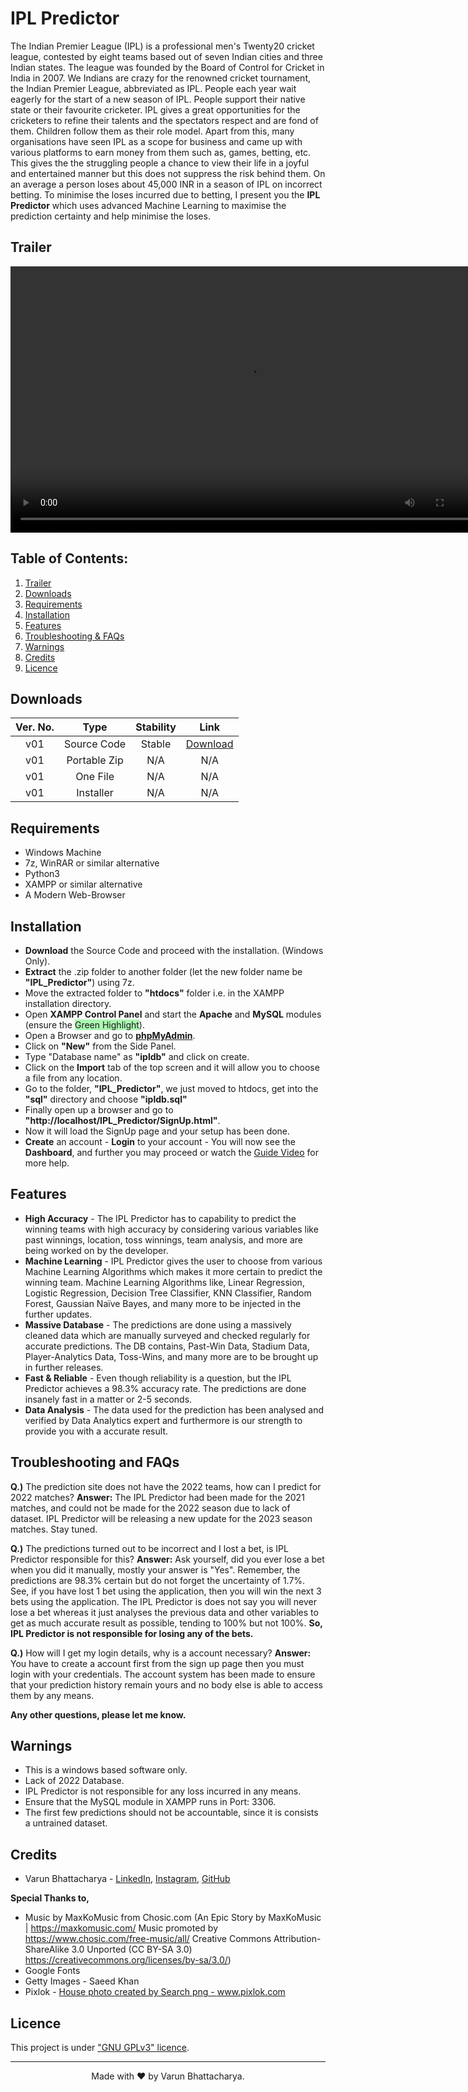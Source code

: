 # **IPL Predictor**

The Indian Premier League (IPL) is a professional men's Twenty20 cricket league, contested by eight teams based out of seven Indian cities and three Indian states. The league was founded by the Board of Control for Cricket in India in 2007. We Indians are crazy for the renowned cricket tournament, the Indian Premier League, abbreviated as IPL. People each year wait eagerly for the start of a new season of IPL. People support their native state or their favourite cricketer.  IPL gives a great opportunities for the cricketers to refine their talents and the spectators respect and are fond of them. Children follow them as their role model. Apart from this, many organisations have seen IPL as a scope for business and came up with various platforms to earn money from them such as, games, betting, etc. This gives the the struggling people a chance to view their life in a joyful and entertained manner but this does not suppress the risk behind them. On an average a person loses about 45,000 INR in a season of IPL on incorrect betting. To minimise the loses incurred due to betting, I present you the **IPL Predictor** which uses advanced Machine Learning to maximise the prediction certainty and help minimise the loses.

## **Trailer**

<video width="759" height="426" controls="">
  <source src="v01/build/videoDemo/IPLP_Trailer.mp4" type="video/mp4">
  Sorry, something's wrong.
</video>

## **Table of Contents:**

1. [Trailer](#trailer)
2. [Downloads](#downloads)
3. [Requirements](#requirements)
4. [Installation](#installation)
5. [Features](#features)
6. [Troubleshooting &amp; FAQs](#troubleshooting-and-faqs)
7. [Warnings](#warnings)
8. [Credits](#credits)
9. [Licence](#licence)

##  **Downloads**

| Ver. No. |     Type     | Stability |                         Link                         |
| :------: | :----------: | :-------: | :--------------------------------------------------: |
|   v01    | Source Code  |  Stable   | <a href="IPL_Predictor.zip" download="">Download</a> |
|   v01    | Portable Zip |    N/A    |                         N/A                          |
|   v01    |   One File   |    N/A    |                         N/A                          |
|   v01    |  Installer   |    N/A    |                         N/A                          |

##  **Requirements**
- Windows Machine
- 7z, WinRAR or similar alternative
- Python3
- XAMPP or similar alternative
- A Modern Web-Browser

##  **Installation**

- **Download** the Source Code and proceed with the installation. (Windows Only).
- **Extract** the .zip folder to another folder (let the new folder name be **"IPL_Predictor"**) using 7z.
- Move the extracted folder to **"htdocs"** folder i.e. in the XAMPP installation directory.
- Open **XAMPP Control Panel** and start the **Apache** and **MySQL** modules (ensure the <span style="background-color: #abf7b1">Green Highlight</span>).
- Open a Browser and go to <a href="http://localhost/phpmyadmin/">**phpMyAdmin**</a>.
- Click on **"New"** from the Side Panel.
- Type "Database name" as **"ipldb"** and click on create.
- Click on the **Import** tab of the top screen and it will allow you to choose a file from any location.
- Go to the folder, **"IPL_Predictor"**, we just moved to htdocs, get into the **"sql"** directory and choose **"ipldb.sql"**
- Finally open up a browser and go to **"http://localhost/IPL_Predictor/SignUp.html"**.
- Now it will load the SignUp page and your setup has been done.
- **Create** an account - **Login** to your account - You will now see the **Dashboard**, and further you may proceed or watch the [Guide Video](#trailer) for more help.


## **Features**

- **High Accuracy** - The IPL Predictor has to capability to predict the winning teams with high accuracy by considering various variables like past winnings, location, toss winnings, team analysis, and more are being worked on by the developer.
- **Machine Learning** - IPL Predictor gives the user to choose from various Machine Learning Algorithms which makes it more certain to predict the winning team. Machine Learning Algorithms like, Linear Regression, Logistic Regression, Decision Tree Classifier, KNN Classifier, Random Forest, Gaussian Naïve Bayes, and many more to be injected in the further updates.
- **Massive Database** - The predictions are done using a massively cleaned data which are manually surveyed and checked regularly for accurate predictions. The DB contains, Past-Win Data, Stadium Data, Player-Analytics Data, Toss-Wins, and many more are to be brought up in further releases.
- **Fast & Reliable** - Even though reliability is a question, but the IPL Predictor achieves a 98.3% accuracy rate. The predictions are done insanely fast in a matter or 2-5 seconds.
- **Data Analysis** - The data used for the prediction has been analysed and verified by Data Analytics expert and furthermore is our strength to provide you with a accurate result.

## **Troubleshooting and FAQs**

**Q.)** The prediction site does not have the 2022 teams, how can I predict for 2022 matches?
**Answer:** The IPL Predictor had been made for the 2021 matches, and could not be made for the 2022 season due to lack of dataset. IPL Predictor will be releasing a new update for the 2023 season matches. Stay tuned.

**Q.)**  The predictions turned out to be incorrect and I lost a bet, is IPL Predictor responsible for this?
**Answer:** Ask yourself, did you ever lose a bet when you did it manually, mostly your answer is "Yes". Remember, the predictions are 98.3% certain but do not forget the uncertainty of 1.7%. See, if you have lost 1 bet using the application, then you will win the next 3 bets using the application. The IPL Predictor is does not say you will never lose a bet whereas it just analyses the previous data and other variables to get as much accurate result as possible, tending to 100% but not 100%. **So, IPL Predictor is not responsible for losing any of the bets.**

**Q.)** How will I get my login details, why is a account necessary?
**Answer:** You have to create a account first from the sign up page then you must login with your credentials. The account system has been made to ensure that your prediction history remain yours and no body else is able to access them by any means.

**Any other questions, please let me know.**

## **Warnings**

- This is a windows based software only.
- Lack of 2022 Database.
- IPL Predictor is not responsible for any loss incurred in any means.
- Ensure that the MySQL module in XAMPP runs in Port: 3306.
- The first few predictions should not be accountable, since it is consists a untrained dataset.

## **Credits**

- Varun Bhattacharya - <a href="https://www.linkedin.com/in/varunbhattacharya/">LinkedIn</a>, <a href="https://www.instagram.com/varunbhattacharya.in/">Instagram</a>, <a href="https://github.com/VarunBhattacharya">GitHub</a>

  

**Special Thanks to,**

- Music by MaxKoMusic from Chosic.com
(An Epic Story by MaxKoMusic | https://maxkomusic.com/
Music promoted by https://www.chosic.com/free-music/all/
Creative Commons Attribution-ShareAlike 3.0 Unported (CC BY-SA 3.0)
https://creativecommons.org/licenses/by-sa/3.0/)
- Google Fonts
- Getty Images - Saeed Khan
- Pixlok - <a href="https://pixlok.com/images/ipl-png-logo-free-download/">House photo created by Search png - www.pixlok.com</a>

## **Licence**

This project is under <a href="https://www.gnu.org/licenses/gpl-3.0.en.html">&quot;GNU GPLv3&quot; licence</a>.

<hr>
<center>
    Made with &#10084;&#65039; by Varun Bhattacharya.
</center>

